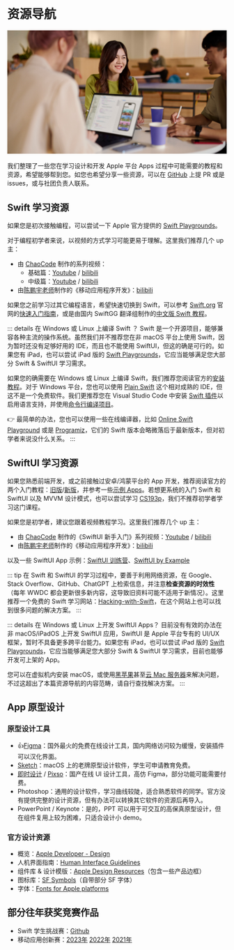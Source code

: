 # 资源导航

![Let's Swift!](developers.jpeg)

我们整理了一些您在学习设计和开发 Apple 平台 Apps 过程中可能需要的教程和资源，希望能够帮到您。如您也希望分享一些资源，可以在 [GitHub](https://github.com/AQiu-2003/JLUiOSClub_Web/edit/main/docs/resources/index.md) 上提 PR 或是 issues，或与社团负责人联系。

## Swift 学习资源

如果您是初次接触编程，可以尝试一下 Apple 官方提供的 [Swift Playgrounds](https://developer.apple.com/cn/swift-playgrounds/)。

对于编程初学者来说，以视频的方式学习可能更易于理解。这里我们推荐几个 up 主：

- 由 [ChaoCode](https://chaocode.co/) 制作的系列视频：
  - 基础篇：[Youtube](https://www.youtube.com/playlist?list=PLXM8k1EWy5kiAD0o69R00b7I62ZVUyfJJ) / [bilibili](https://space.bilibili.com/130089976/channel/seriesdetail?sid=2287792)
  - 中级篇：[Youtube](https://www.youtube.com/playlist?list=PLXM8k1EWy5ki_TSdt_Gxd3JRnnaucBiFW) / [bilibili](https://space.bilibili.com/130089976/channel/seriesdetail?sid=2289585) 
- 由[陈鹏宇老师](https://space.bilibili.com/28238054)制作的《移动应用程序开发》：[bilibili](https://www.bilibili.com/video/BV19N4y1Z7EE/?vd_source=80241e7dddac0c1114813c308430060d)

如果您之前学习过其它编程语言，希望快速切换到 Swift，可以参考 [Swift.org](https://swift.org/) 官网的[快速入门指南](https://www.swift.org/getting-started/)，或是由国内 SwiftGG 翻译组制作的[中文版 Swift 教程](https://gitbook.swiftgg.team/swift/huan-ying-shi-yong-swift/03_a_swift_tour)。

::: details 在 Windows 或 Linux 上编译 Swift ？
Swift 是一个开源项目，能够兼容各种主流的操作系统。虽然我们并不推荐您在非 macOS 平台上使用 Swift，因为暂时还没有足够好用的 IDE，而且也不能使用 SwiftUI，但这的确是可行的。如果您有 iPad，也可以尝试 iPad 版的 [Swift Playgrounds](https://developer.apple.com/cn/swift-playgrounds/)，它应当能够满足您大部分 Swift & SwiftUI 学习需求。

如果您的确需要在 Windows 或 Linux 上编译 Swift，我们推荐您阅读官方的[安装教程](https://www.swift.org/install/)。对于 Windows 平台，您也可以使用 [Plain Swift](https://www.plainswift.com/) 这个相对成熟的 IDE，但这不是一个免费软件。我们更推荐您在 Visual Studio Code 中安装 [Swift 插件](https://marketplace.visualstudio.com/items?itemName=sswg.swift-lang)以启用语言支持，并使用[命令行编译项目](https://www.swift.org/getting-started/cli-swiftpm/)。

👉 最简单的办法，您也可以使用一些在线编译器，比如 [Online Swift Playground](https://online.swiftplayground.run/) 或是 [Programiz](https://www.programiz.com/swift/online-compiler/)，它们的 Swift 版本会略微落后于最新版本，但对初学者来说没什么关系。
:::

## SwiftUI 学习资源

如果您熟悉前端开发，或之前接触过安卓/鸿蒙平台的 App 开发，推荐阅读官方的两个入门教程：[旧版](https://developer.apple.com/tutorials/swiftui)/[新版](https://developer.apple.com/tutorials/develop-in-swift)，并参考一些[示例 Apps](https://developer.apple.com/tutorials/sample-apps)。若想更系统的入门 Swift 和 SwiftUI 以及 MVVM 设计模式，也可以尝试学习 [CS193p](https://cs193p.sites.stanford.edu/)，我们不推荐初学者学习这门课程。

如果您是初学者，建议您跟着视频教程学习。这里我们推荐几个 up 主：

- 由 [ChaoCode](https://chaocode.co/) 制作的《SwiftUI 新手入门》系列视频：[Youtube](https://www.youtube.com/playlist?list=PLXM8k1EWy5khONZ9M9ytK8mMrcEOXvGsE) / [bilibili](https://space.bilibili.com/1911023449/channel/collectiondetail?sid=809115)
- 由[陈鹏宇老师](https://space.bilibili.com/28238054)制作的《移动应用程序开发》：[bilibili](https://www.bilibili.com/video/BV19N4y1Z7EE/?vd_source=80241e7dddac0c1114813c308430060d)

以及一些 SwiftUI App 示例：[SwiftUI 训练营](https://space.bilibili.com/249603883)、[SwiftUI by Example](https://www.hackingwithswift.com/quick-start/swiftui)

::: tip 
在 Swift 和 SwiftUI 的学习过程中，要善于利用网络资源，在 Google、Stack Overflow、GitHub、ChatGPT 上检索信息，并注意**检查资源的时效性**（每年 WWDC 都会更新很多新内容，这导致旧资料可能不适用于新情况）。这里推荐一个免费的 Swift 学习网站：[Hacking-with-Swift](https://www.hackingwithswift.com/)，在这个网站上也可以找到很多问题的解决方案。
:::

::: details 在 Windows 或 Linux 上开发 SwiftUI Apps？
目前没有有效的办法在非 macOS/iPadOS 上开发 SwiftUI 应用，SwiftUI 是 Apple 平台专有的 UI/UX 框架，暂时不具备更多跨平台能力。如果您有 iPad，也可以尝试 iPad 版的 [Swift Playgrounds](https://developer.apple.com/cn/swift-playgrounds/)，它应当能够满足您大部分 Swift & SwiftUI 学习需求，目前也能够开发可上架的 App。

您可以在虚拟机内安装 macOS，或使用[黑苹果](https://blog.daliansky.net/)甚至[云 Mac 服务器](https://aws.amazon.com/cn/ec2/instance-types/mac/)来解决问题，不过这超出了本篇资源导航的内容范畴，请自行查找解决方案。
:::

## App 原型设计

### 原型设计工具

- 👍[Figma](https://www.figma.com/)：国外最火的免费在线设计工具，国内网络访问较为缓慢，安装插件可以汉化界面。
- [Sketch](https://www.sketch.com/)：macOS 上的老牌原型设计软件，学生可申请教育免费。
- [即时设计](https://js.design/) / [Pixso](https://pixso.cn/)：国产在线 UI 设计工具，高仿 Figma，部分功能可能需要付费。
- Photoshop：通用的设计软件，学习曲线较陡，适合熟悉软件的同学。官方没有提供完整的设计资源，但有办法可以转换其它软件的资源后再导入。
- PowerPoint / Keynote：是的，PPT 可以用于可交互的高保真原型设计，但在组件复用上较为困难，只适合设计小 demo。

### 官方设计资源

- 概览：[Apple Developer - Design](https://developer.apple.com/cn/design/)
- 人机界面指南：[Human Interface Guidelines](https://developer.apple.com/cn/design/human-interface-guidelines)
- 组件库 & 设计模版：[Apple Design Resources](https://developer.apple.com/cn/design/resources/)（包含一些产品边框）
- 图标库：[SF Symbols](https://developer.apple.com/cn/sf-symbols/)（自带部分 SF 字体）
- 字体：[Fonts for Apple platforms](https://developer.apple.com/fonts/)

## 部分往年获奖竞赛作品

- Swift 学生挑战赛：[Github](https://github.com/wwdc)
- 移动应用创新赛：[2023年](https://sspai.com/post/82738) [2022年](https://sspai.com/post/75611) [2021年](https://sspai.com/post/70453)